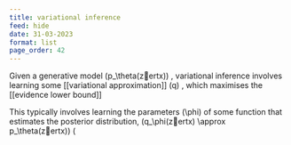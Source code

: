 ```yaml
---
title: variational inference
feed: hide
date: 31-03-2023
format: list
page_order: 42
---
```



Given a generative model  \(p_\theta(zertx)\) , variational inference involves learning some [[variational approximation]]  \(q\) , which maximises the [[evidence lower bound]]

This typically involves learning the parameters  \(\phi\)  of some function that estimates the posterior distribution,  \(q_\phi(zertx) \approx p_\theta(zertx)\) 
 \(